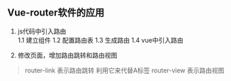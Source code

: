 ## Vue-router软件的应用

1. js代码中引入路由  
    1.1 建立组件
    1.2 配置路由表
    1.3 生成路由
    1.4 vue中引入路由

2.  修改页面，增加路由跳转和路由视图
>  router-link  表示路由跳转  利用它来代替A标签
>  router-view  表示路由视图
